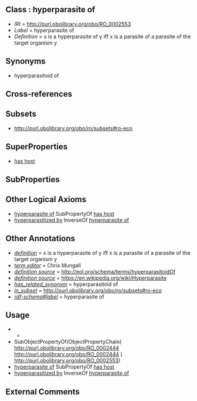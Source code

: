 
## Class : hyperparasite of

 * *IRI* = http://purl.obolibrary.org/obo/RO_0002553
 * *Label* = hyperparasite of
 * *Definition* = x is a hyperparasite of y iff x is a parasite of a parasite of the target organism y

## Synonyms

 * hyperparasitoid of

## Cross-references


## Subsets

 * http://purl.obolibrary.org/obo/ro/subsets#ro-eco

## SuperProperties

 * [has host](../../RO/54/RO_0002454.md)

## SubProperties


## Other Logical Axioms

 * [hyperparasite of](../../RO/53/RO_0002553.md) SubPropertyOf [has host](../../RO/54/RO_0002454.md)
 * [hyperparasitized by](../../RO/54/RO_0002554.md) InverseOf [hyperparasite of](../../RO/53/RO_0002553.md)

## Other Annotations

 * *[definition](../../IAO/15/IAO_0000115.md)* = x is a hyperparasite of y iff x is a parasite of a parasite of the target organism y
 * *[term editor](../../IAO/17/IAO_0000117.md)* = Chris Mungall
 * *[definition source](../../IAO/19/IAO_0000119.md)* = http://eol.org/schema/terms/hyperparasitoidOf
 * *[definition source](../../IAO/19/IAO_0000119.md)* = https://en.wikipedia.org/wiki/Hyperparasite
 * *[has_related_synonym](../../ym/oboInOwl#hasRelatedSynonym.md)* = hyperparasitoid of
 * *[in_subset](../../et/oboInOwl#inSubset.md)* = http://purl.obolibrary.org/obo/ro/subsets#ro-eco
 * *[rdf-schema#label](../../el/rdf-schema#label.md)* = hyperparasite of

## Usage

 * -
 * SubObjectPropertyOf(ObjectPropertyChain( <http://purl.obolibrary.org/obo/RO_0002444> <http://purl.obolibrary.org/obo/RO_0002444> ) <http://purl.obolibrary.org/obo/RO_0002553>)
 * [hyperparasite of](../../RO/53/RO_0002553.md) SubPropertyOf [has host](../../RO/54/RO_0002454.md)
 * [hyperparasitized by](../../RO/54/RO_0002554.md) InverseOf [hyperparasite of](../../RO/53/RO_0002553.md)

## External Comments

